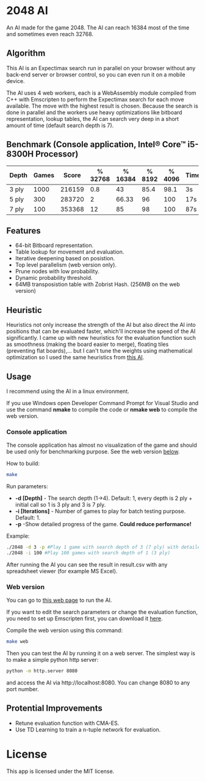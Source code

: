 # 2048 AI
 An AI made for the game 2048.
 The AI can reach 16384 most of the time and sometimes even reach 32768.

## Algorithm
 This AI is an Expectimax search run in parallel on your browser without any back-end server or browser control, so you can even run it on a mobile device.

 The AI uses 4 web workers, each is a WebAssembly module compiled from C++ with Emscripten to perform the Expectimax search for each move available. The move with the highest result is chosen.
 Because the search is done in parallel and the workers use heavy optimizations like bitboard representation, lookup tables, the AI can search very deep in a short amount of time (default search depth is 7).

## Benchmark (Console application, Intel® Core™ i5-8300H Processor)
 | Depth  | Games | Score  | % 32768 | % 16384 | % 8192 | % 4096 | Time | Moves/s |
 |--------|-------|--------|---------|---------|--------|--------|------|---------|
 | 3 ply  | 1000  | 216159 | 0.8     | 43      | 85.4   | 98.1   | 3s   | 2343    |
 | 5 ply  | 300   | 283720 | 2       | 66.33   | 96     | 100    | 17s  | 648     |
 | 7 ply  | 100   | 353368 | 12      | 85      | 98     | 100    | 87s  | 158     |

## Features
 - 64-bit Bitboard representation.
 - Table lookup for movement and evaluation.
 - Iterative deepening based on posistion.
 - Top level parallelism (web version only).
 - Prune nodes with low probability.
 - Dynamic probability threshold.
 - 64MB transposistion table with Zobrist Hash. (256MB on the web version)

## Heuristic
 Heuristics not only increase the strength of the AI but also direct the AI into positions that can be evaluated faster, which'll increase the speed of the AI significantly. I came up with new heuristics for the evaluation function such as smoothness (making the board easier to merge), floating tiles (preventing flat boards),... but I can't tune the weights using mathematical optimization so I used the same heuristics from [this AI](https://github.com/nneonneo/2048-ai).

## Usage
 I recommend using the AI in a linux environment.
 
 If you use Windows open Developer Command Prompt for Visual Studio and use the command **nmake** to compile the code or **nmake web** to compile the web version.

### Console application
 The console application has almost no visualization of the game and should be used only for benchmarking purpose. See the web version [below](#web-version).

 How to build:
```sh
make
```

 Run parameters:
 + **-d [Depth]** - The search depth (1->4). Default: 1, every depth is 2 ply + initial call so 1 is 3 ply and 3 is 7 ply.
 + **-i [Iterations]** - Number of games to play for batch testing purpose. Default: 1.
 + **-p** -Show detailed progress of the game. **Could reduce performance!**

 Example:
```sh
./2048 -d 3 -p #Play 1 game with search depth of 3 (7 ply) with detailed progress
./2048 -i 100 #Play 100 games with search depth of 1 (3 ply)
```
 After running the AI you can see the result in result.csv with any spreadsheet viewer (for example MS Excel).

### Web version
 You can go to [this web page](https://ziap.github.io/2048-wasm) to run the AI.

 If you want to edit the search parameters or change the evaluation function, you need to set up Emscripten first, you can download it [here](https://emscripten.org/docs/getting_started/downloads.html).
 
 Compile the web version using this command:
```sh
make web
```
 Then you can test the AI by running it on a web server. The simplest way is to make a simple python http server:
```bat
python -m http.server 8080
```
 and access the AI via http://localhost:8080. You can change 8080 to any port number.

## Protential Improvements
 - Retune evaluation function with CMA-ES.
 - Use TD Learning to train a n-tuple network for evaluation.

# License
 This app is licensed under the MIT license.
